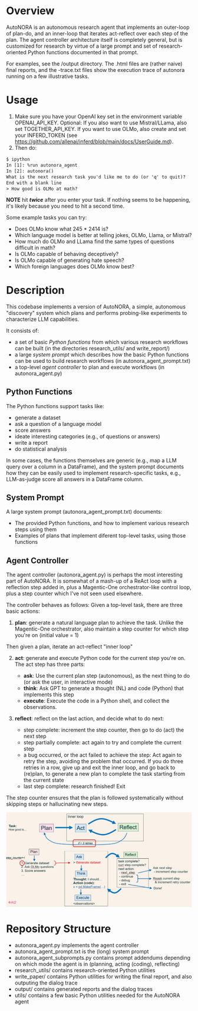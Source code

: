 # Overview

AutoNORA is an autonomous research agent that implements an outer-loop of plan-do, and an inner-loop that iterates act-reflect over each step of the plan. The agent controller architecture itself is completely general, but is customized for research by virtue of a large prompt and set of research-oriented Python functions documented in that prompt.

For examples, see the /output directory. The .html files are (rather naive) final reports, and the -trace.txt files show the execution trace of autonora running on a few illustrative tasks.

# Usage

1. Make sure you have your OpenAI key set in the environment variable OPENAI_API_KEY. Optional: If you also want to use Mistral/LLama, also set TOGETHER_API_KEY. If you want to use OLMo, also create and set your INFERD_TOKEN (see https://github.com/allenai/inferd/blob/main/docs/UserGuide.md).
2. Then do:

```
$ ipython
In [1]: %run autonora_agent
In [2]: autonora()
What is the next research task you'd like me to do (or 'q' to quit)? End with a blank line
> How good is OLMo at math?

```

**NOTE** hit _**twice**_ after you enter your task. If nothing seems to be happening, it's likely because you need to hit a second time.

Some example tasks you can try:

* Does OLMo know what 245 * 2414 is?  
* Which language model is better at telling jokes, OLMo, Llama, or Mistral?  
* How much do OLMo and LLama find the same types of questions difficult in math?  
* Is OLMo capable of behaving deceptively?  
* Is OLMo capable of generating hate speech?  
* Which foreign languages does OLMo know best?

# Description

This codebase implements a version of AutoNORA, a simple, autonomous "discovery" system which plans and performs probing-like experiments to characterize LLM capabilities.

It consists of:

* a set of basic *Python functions* from which various research workflows can be built (in the directories research_utils/ and write_report/)  
* a large *system prompt* which describes how the basic Python functions can be used to build research workflows (in autonora_agent_prompt.txt)  
* a top-level *agent controller* to plan and execute workflows (in autonora_agent.py)

## Python Functions

The Python functions support tasks like:

* generate a dataset  
* ask a question of a language model  
* score answers  
* ideate interesting categories (e.g., of questions or answers)  
* write a report  
* do statistical analysis

In some cases, the functions themselves are generic (e.g., map a LLM query over a column in a DataFrame), and the system prompt documents how they can be easily used to implement research-specific tasks, e.g., LLM-as-judge score all answers in a DataFrame column.

## System Prompt

A large system prompt (autonora_agent_prompt.txt) documents:

* The provided Python functions, and how to implement various research steps using them  
* Examples of plans that implement diferent top-level tasks, using those functions

## Agent Controller

The agent controller (autonora_agent.py) is perhaps the most interesting part of AutoNORA. It is somewhat of a mash-up of a ReAct loop with a reflection step added in, plus a Magentic-One orchestrator-like control loop, plus a step counter which I've not seen used elsewhere.

The controller behaves as follows: Given a top-level task, there are three basic actions:

1. **plan**: generate a natural language plan to achieve the task. Unlike the Magentic-One orchestrator, also maintain a step counter for which step you're on (initial value = 1)

Then given a plan, iterate an act-reflect "inner loop"

2. **act**: generate and execute Python code for the current step you're on. The act step has three parts:  
     
   * **ask**: Use the current plan step (autonomous), as the next thing to do (or ask the user, in interactive mode)  
   * **think**: Ask GPT to generate a thought (NL) and code (Python) that implements this step  
   * **execute**: Execute the code in a Python shell, and collect the observations.

   

3. **reflect**: reflect on the last action, and decide what to do next:  
     
   * step complete: increment the step counter, then go to do (act) the next step  
   * step partially complete: act again to try and complete the current step  
   * a bug occurred, or the act failed to achieve the step: Act again to retry the step, avoiding the problem that occurred. If you do three retries in a row, give up and exit the inner loop, and go back to (re)plan, to generate a new plan to complete the task starting from the current state  
   * last step complete: research finished! Exit

The step counter ensures that the plan is followed systematically without skipping steps or hallucinating new steps.

![AutoNORA agent controller](./autonora.jpg)

# Repository Structure

* autonora_agent.py implements the agent controller  
* autonora_agent_prompt.txt is the (long) system prompt  
* autonora_agent_subprompts.py contains prompt addendums depending on which mode the agent is in (planning, acting (coding), reflecting)  
* research_utils/ contains research-oriented Python utilities  
* write_paper/ contains Python utilities for writing the final report, and also outputing the dialog trace  
* output/ contains generated reports and the dialog traces  
* utils/ contains a few basic Python utilities needed for the AutoNORA agent
